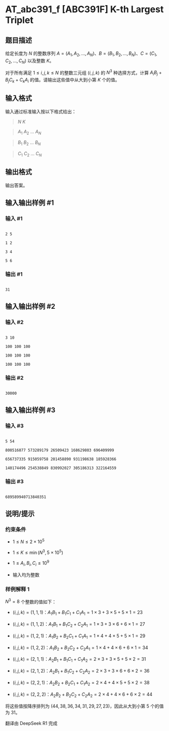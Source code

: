 # AT_abc391_f [ABC391F] K-th Largest Triplet

## 题目描述

[problemUrl]: https://atcoder.jp/contests/abc391/tasks/abc391_f

给定长度为 $N$ 的整数序列 $A=(A_1,A_2,\ldots,A_N)$、$B=(B_1,B_2,\ldots,B_N)$、$C=(C_1,C_2,\ldots,C_N)$ 以及整数 $K$。

对于所有满足 $1 \leq i,j,k \leq N$ 的整数三元组 $(i,j,k)$ 的 $N^3$ 种选择方式，计算 $A_iB_j + B_jC_k + C_kA_i$ 的值。请输出这些值中从大到小第 $K$ 个的值。

## 输入格式

输入通过标准输入按以下格式给出：

> $N$ $K$  
> $A_1$ $A_2$ $\ldots$ $A_N$  
> $B_1$ $B_2$ $\ldots$ $B_N$  
> $C_1$ $C_2$ $\ldots$ $C_N$

## 输出格式

输出答案。

## 输入输出样例 #1

### 输入 #1

```
2 5
1 2
3 4
5 6
```

### 输出 #1

```
31
```

## 输入输出样例 #2

### 输入 #2

```
3 10
100 100 100
100 100 100
100 100 100
```

### 输出 #2

```
30000
```

## 输入输出样例 #3

### 输入 #3

```
5 54
800516877 573289179 26509423 168629803 696409999
656737335 915059758 201458890 931198638 185928366
140174496 254538849 830992027 305186313 322164559
```

### 输出 #3

```
689589940713840351
```

## 说明/提示

### 约束条件

- $1 \leq N \leq 2 \times 10^5$
- $1 \leq K \leq \min(N^3, 5 \times 10^5)$
- $1 \leq A_i, B_i, C_i \leq 10^9$
- 输入均为整数

### 样例解释 1

$N^3=8$ 个整数的值如下：  
- $(i,j,k)=(1,1,1)$：$A_1B_1 + B_1C_1 + C_1A_1 = 1 \times 3 + 3 \times 5 + 5 \times 1 = 23$  
- $(i,j,k)=(1,1,2)$：$A_1B_1 + B_1C_2 + C_2A_1 = 1 \times 3 + 3 \times 6 + 6 \times 1 = 27$  
- $(i,j,k)=(1,2,1)$：$A_1B_2 + B_2C_1 + C_1A_1 = 1 \times 4 + 4 \times 5 + 5 \times 1 = 29$  
- $(i,j,k)=(1,2,2)$：$A_1B_2 + B_2C_2 + C_2A_1 = 1 \times 4 + 4 \times 6 + 6 \times 1 = 34$  
- $(i,j,k)=(2,1,1)$：$A_2B_1 + B_1C_1 + C_1A_2 = 2 \times 3 + 3 \times 5 + 5 \times 2 = 31$  
- $(i,j,k)=(2,1,2)$：$A_2B_1 + B_1C_2 + C_2A_2 = 2 \times 3 + 3 \times 6 + 6 \times 2 = 36$  
- $(i,j,k)=(2,2,1)$：$A_2B_2 + B_2C_1 + C_1A_2 = 2 \times 4 + 4 \times 5 + 5 \times 2 = 38$  
- $(i,j,k)=(2,2,2)$：$A_2B_2 + B_2C_2 + C_2A_2 = 2 \times 4 + 4 \times 6 + 6 \times 2 = 44$  

将这些值按降序排列为 $(44, 38, 36, 34, 31, 29, 27, 23)$，因此从大到小第 $5$ 个的值为 $31$。

翻译由 DeepSeek R1 完成